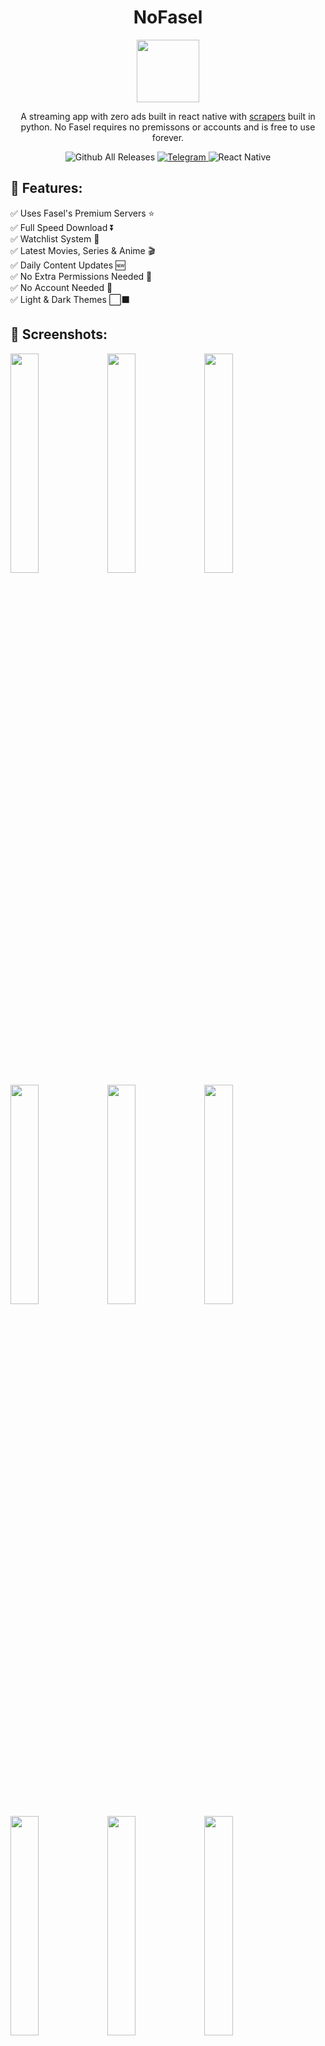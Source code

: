 <h1 align="center">NoFasel</h1>

<p align="center">
   <img src="https://i.imgur.com/NvLCO9U.png" width="100px" height="100px">
</p>

<div align="center">

A streaming app with zero ads built in react native with [scrapers](https://github.com/N0-0NE-Dev/no-fasel-scrapers) built in python. No Fasel requires no premissons or accounts and is free to use forever.

![Github All Releases](https://img.shields.io/github/downloads/N0-0NE-Dev/NoFasel/total.svg?style=for-the-badge)
<a href="https://t.me/+sTImsCTajwBhMjlk">
    ![Telegram](https://img.shields.io/badge/-telegram-red?color=white&logo=telegram&logoColor=black&style=for-the-badge)
</a>
![React Native](https://img.shields.io/badge/react_native-%2320232a.svg?style=for-the-badge&logo=react&logoColor=%2361DAFB)

</div>

## 📖 Features:

✅ Uses Fasel's Premium Servers ⭐  
✅ Full Speed Download ⏬  
✅ Watchlist System 📃  
✅ Latest Movies, Series & Anime 🎬  
✅ Daily Content Updates 🆕  
✅ No Extra Permissions Needed 🚫  
✅ No Account Needed 🚫  
✅ Light & Dark Themes ⬜⬛

## 📱 Screenshots:

   <p float="left">
      <img src="https://i.imgur.com/SwPY24el.png" width="30%" /> 
      <img src="https://i.imgur.com/aCm9vOWl.png" width="30%" /> 
      <img src="https://i.imgur.com/SY76kbKl.png" width="30%" /> 
      <img src="https://i.imgur.com/5l3L5Mvl.png" width="30%" /> 
      <img src="https://i.imgur.com/CATSRhLl.png" width="30%" /> 
      <img src="https://i.imgur.com/hWfGkWal.png" width="30%" /> 
      <img src="https://i.imgur.com/tSySR0fl.png" width="30%" /> 
      <img src="https://i.imgur.com/pIDzfW0l.png" width="30%" /> 
      <img src="https://i.imgur.com/bEkYPZBl.png" width="30%" /> 
   </p>

## ⬇️ Download:

Go to [releases](https://github.com/N0-0NE-Dev/NoFasel/releases) page and download the latest release.
